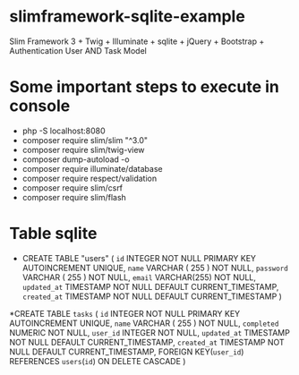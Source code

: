 # slimframework-sqlite-example
Slim Framework 3 + Twig + Illuminate + sqlite + jQuery + Bootstrap + Authentication User AND Task Model

# Some important steps to execute in console
* php -S localhost:8080
* composer require slim/slim "^3.0"
* composer require slim/twig-view
* composer dump-autoload -o
* composer require illuminate/database
* composer require respect/validation
* composer require slim/csrf
* composer require slim/flash

# Table sqlite
* CREATE TABLE "users" ( `id` INTEGER NOT NULL PRIMARY KEY AUTOINCREMENT UNIQUE, `name` VARCHAR ( 255 ) NOT NULL, `password` VARCHAR ( 255 ) NOT NULL, `email` VARCHAR(255) NOT NULL, `updated_at` TIMESTAMP NOT NULL DEFAULT CURRENT_TIMESTAMP, `created_at` TIMESTAMP NOT NULL DEFAULT CURRENT_TIMESTAMP )

*CREATE TABLE `tasks` ( `id` INTEGER NOT NULL PRIMARY KEY AUTOINCREMENT UNIQUE, `name` VARCHAR ( 255 ) NOT NULL, `completed` NUMERIC NOT NULL, `user_id` INTEGER NOT NULL, `updated_at` TIMESTAMP NOT NULL DEFAULT CURRENT_TIMESTAMP, `created_at` TIMESTAMP NOT NULL DEFAULT CURRENT_TIMESTAMP, FOREIGN KEY(`user_id`) REFERENCES `users`(`id`) ON DELETE CASCADE )
